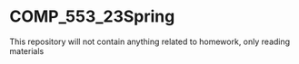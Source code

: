 # COMP_553_23Spring
This repository will not contain anything related to homework, only reading materials 
